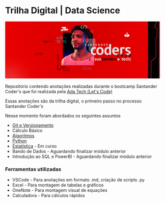 # Trilha Digital | Data Science

![Santander Coders](image/Santander_Coders.png)

Repositório contendo anotações realizadas durante o bootcamp Santander Coder's que foi realizada pela [Ada Tech (Let's Code)](https://ada.tech/)

Essas anotações são da trilha digital, o primeiro passo no processo Santander Coder's

Nesse momento foram abordados os seguintes assuntos
* [Git e Versionamento](Git/)
* Cálculo Básico
* [Algoritmos](Algoritmos/)
* [Python](Python/)
* [Estatística](Estatistica/) - Em curso
* Bando de Dados - Aguardando finalizar módulo anterior
* Introdução ao SQL e PowerBI - Aguardando finalizar módulo anterior


### Ferramentas utilizadas
* VSCode - Para anotações em formato .md, criação de scripts .py
* Excel - Para montagem de tabelas e gráficos
* OneNote - Para montagem visual de equações
* Calculadora - Para cálculos rápidos